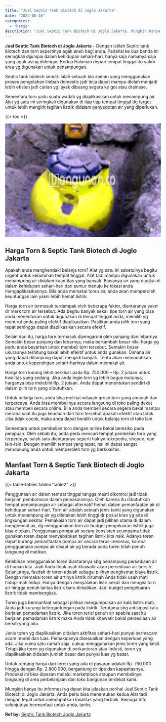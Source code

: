 ```yaml
---
title: "Jual Septic Tank Biotech di Joglo Jakarta"
date: "2024-08-16"
categories: 
  - "harga"
description: "Jual Septic Tank Biotech di Joglo Jakarta. Mungkin hanya itu informasi yg dapat kita jelaskan perihal Jual Septic Tank Biotech di Joglo Jakarta. Anda perlu b..."
---
```


**Jual Septic Tank Biotech di Joglo Jakarta** – Dengan istilah Septic tank biotech dan torn sepertinya agak aneh bagi anda. Padahal ke dua benda ini seringkali dijumpai dalam kehidupan sehari-hari, hanya saja namanya saja yang agak asing didengar. Kedua Halaman depan tempat tinggal itu yakni area yg digunakan untuk penampungan.

Septic tank biotech sendiri ialah sebuah bio zaman yang menggunakan proses pengolahan limbah domestic jadi tinja dapat mampu diolah menjadi lebih efisien jadi carian yg layak dibuang segera ke got atau drainase.

Sementara torn yaitu suatu wadah yg diaplikasikan untuk menampung air. Alat yg satu ini seringkali digunakan di tiap tiap tempat tinggal dg target untuk lebih mengirit tagihan listrik didalam penyedotan air yang diperlukan.

{{< toc >}}

![Jual Septic Tank Biotech di Joglo Jakarta](/images/jual-bio-septictank-43.png)

## Harga Torn & Septic Tank Biotech di Joglo Jakarta

Apakah anda menghendaki belanja torn? Alat yg satu ini sebetulnya begitu urgent untuk kebutuhan tempat tinggal. Alat tadi mampu digunakan untuk menampung air didalam kuantitas yang banyak. Biasanya air yang dipakai di dalam kehidupan sehari-hari dari sumur menuju ke lokasi anda mengaplikasikannya. Bila anda memakai toren air, anda akan memperoleh keuntungan lain yakni lebih hemat listrik.

Harga torn air termasuk terdampak oleh beberapa faktor, diantaranya yakni dr merk torn air tersebut. Ada begitu banyak sekali tipe torn air yang bisa anda menentukan untuk digunakan di tempat tinggal anda, memilih yg menurut anda paling efektif diaplikasikan. Pastikan anda pilih torn yang tepat sehingga dapat diaplikasikan secara efektif.

Selain dari itu, harga torn termasuk dipengaruhi oleh panjang dan lebarnya. Semakin besar panjang dan lebarnya, maka bertambah besar nilai harga yg perlu anda bayarkan untuk membeli torn tersebut. Semakin besar ukurannya terhitung bakal lebih efektif untuk anda gunakan. Dimana air yang dapat ditampung dapat menjadi banyak. Tentu akan memudahkan anda untuk kepentingan sehari-harinya dalam memakai air.

Harga torn kurang lebih berkisar pada Rp. 750.000 – Rp. 2 jutaan untuk kwalitas yang sedang. Jika anda ingin torn yg lebih bagus mutunya, harganya bisa melebihi Rp. 2 jutaan. Anda dapat menentukan sendiri di dalam pilih torn yang dibutuhkan.

Untuk belanja torn, anda bisa melihat wilayah grosir torn yang amanah dan terpercaya. Anda bisa membelinya secara langsung di toko paling dekat atau membeli secara online. Bila anda membeli secara segera bakal mampu meraba saat itu juga keadaan dari torn tersebut apakah efektif atau tidak. Jika tidak cocok, maka anda dapat beralih untuk belanja torn di toko lain.

Sementara untuk pembelian torn dengan online bakal beresiko pada penipuan. Oleh sebab itu, anda perlu mencari tempat pembelian torn yang terpercaya, salah satu diantaranya seperti halnya tokopedia, shopee, dan lain-lain. Dengan memilih tempat yang tepat, hal ini dapat sangat mendukung anda untuk memperoleh torn yg berkualitas.

## Manfaat Torn & Septic Tank Biotech di Joglo Jakarta

{{< table-tables table="table2" >}}

Penggunaan air dalam tempat tinggal tangga mesti dikontrol jadi tidak berjalan pemborosan dalam pemakaiannya. Oleh karena itu dibutuhkan tempat penampungan air sebagai alternatif hemat dalam pemanfaatan air di kehidupan sehari-hari. Torn air adalah sebuah jenis tanki yang digunakan untuk menampung air yg diletakan lebih tinggi dr posisi kran yg ada di lingkungan sekitar. Pemakaian torn air dapat jadi pilihan utama di dalam menghemat air, dg menggunakan torn air budget pengeluaran listrik juga bisa ditekan. Penggunaan pompa air secara konsisten seumpama tidak gunakan toren dapat menyebabkan tagihan listrik kita naik. Adanya toren dapat kurangi pemanfaatan pompa air secara terus-menerus, karena pengguanaan pompa air disaat air yg berada pada toren telah penuh langsung di matikan.

Kelebihan menggunakan toren diantaranya sbg penampung persediaan air di hunian kita. Jadi Anda tidak usah khawatir akan persediaan air bersih. Selanjutnya, faedah dr toren adalah sebagai pilihan penghemat biaya listrik. Dengan memakai toren air artinya listrik dirumah Anda tidak usah mati hidup-mati hidup. Hanya dengan menyalakan listri sekali dan mengisi torn air hingga penuh lantas listrik baru dimatikan. Jadi budget pengeluaran listrik tidak membengkak.

Toren juga bermanfaat sebagai pilihan mengumpulkan air kala listrik mati. Anda jadi kurangi ketergantungan pada listrik. Terutama sbg antisipasi kala berjalan pemadaman listrik. Jika toren terisi penuh air apabila saat itu berjalan pemadaman listrik maka Anda tidak khawatir bakal persediaan air bersih yang ada.

Jenis toren yg diaplikasikan didalam aktifitas sehari-hari punyai bermacam acam model dan luas. Pemakaianya disesuaikan dengan keperluan yang ada. Jika cuma satu rumah saja, cukup menggunakan jenis toren yang kecil. Tetapi jika toren yg digunakan di perkantoran atau industi, toren yg diaplikasikan didalam jumlah besar dan punyai luas yg besar.

Untuk rentang harga dari toren yang ada di pasaran adalah Rp. 750.000 hingga dengan Rp. 2.800.000, bergantung dr tipe dan kapasitasnya. Produksi ini bisa dipesan melalui marketplace ataupun membelinya langsung di area perbelanjaan dan toko bangunan terdekat kami.

Mungkin hanya itu informasi yg dapat kita jelaskan perihal Jual Septic Tank Biotech di Joglo Jakarta. Anda perlu bisa menentukan kedua Alat tadi dengan tepat untuk mendapatkan kwalitas yang terbaik. Semoga Info selanjutnya bermanfaat untuk anda, tanks.

**Ref by:** [Septic Tank Biotech Joglo Jakarta](https://id.wikipedia.org/wiki/Septic)
